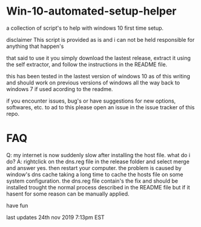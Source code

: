 # Win-10-automated-setup-helper
a collection of script's to help with windows 10 first time setup.

disclaimer
This script is provided as is and i can not be held responsible for anything that happen's

that said to use it you simply download the lastest release, extract it using  the self extractor, and follow the instructions in the README file. 

this has been tested in the lastest version of windows 10 as of this writing and should work on previous versions of windows all the way back to windows 7 if used acording to the readme.

if you encounter issues, bug's or have suggestions for new options, softwares, etc. to ad to this please open an issue in the issue tracker of this repo.


# FAQ
Q: my internet is now suddenly slow after installing the host file. what do i do?
A: rightclick on the dns.reg file in the release folder and select merge and answer yes. then restart your computer. the problem is caused by window's dns cache taking a long time to cache the hosts file on some system configuration. the dns.reg file contain's the fix and should be installed trought the normal process described in the README file but if it hasent for some reason can be manually applied.

have fun

last updates 24th nov 2019 7:13pm EST
